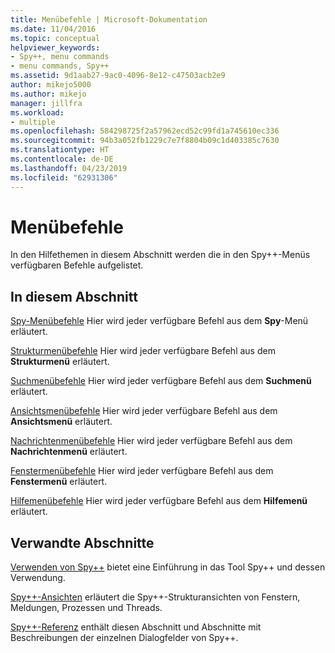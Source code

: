 ```yaml
---
title: Menübefehle | Microsoft-Dokumentation
ms.date: 11/04/2016
ms.topic: conceptual
helpviewer_keywords:
- Spy++, menu commands
- menu commands, Spy++
ms.assetid: 9d1aab27-9ac0-4096-8e12-c47503acb2e9
author: mikejo5000
ms.author: mikejo
manager: jillfra
ms.workload:
- multiple
ms.openlocfilehash: 584298725f2a57962ecd52c99fd1a745610ec336
ms.sourcegitcommit: 94b3a052fb1229c7e7f8804b09c1d403385c7630
ms.translationtype: HT
ms.contentlocale: de-DE
ms.lasthandoff: 04/23/2019
ms.locfileid: "62931306"
---
```

# <a name="menu-commands"></a>Menübefehle
In den Hilfethemen in diesem Abschnitt werden die in den Spy++-Menüs verfügbaren Befehle aufgelistet.

## <a name="in-this-section"></a>In diesem Abschnitt
 [Spy-Menübefehle](../debugger/spy-menu-commands.md) Hier wird jeder verfügbare Befehl aus dem **Spy**-Menü erläutert.

 [Strukturmenübefehle](../debugger/tree-menu-commands.md) Hier wird jeder verfügbare Befehl aus dem **Strukturmenü** erläutert.

 [Suchmenübefehle](../debugger/search-menu-commands.md) Hier wird jeder verfügbare Befehl aus dem **Suchmenü** erläutert.

 [Ansichtsmenübefehle](../debugger/view-menu-commands.md) Hier wird jeder verfügbare Befehl aus dem **Ansichtsmenü** erläutert.

 [Nachrichtenmenübefehle](../debugger/messages-menu-commands.md) Hier wird jeder verfügbare Befehl aus dem **Nachrichtenmenü** erläutert.

 [Fenstermenübefehle](../debugger/window-menu-commands.md) Hier wird jeder verfügbare Befehl aus dem **Fenstermenü** erläutert.

 [Hilfemenübefehle](../debugger/help-menu-commands.md) Hier wird jeder verfügbare Befehl aus dem **Hilfemenü** erläutert.

## <a name="related-sections"></a>Verwandte Abschnitte
 [Verwenden von Spy++](../debugger/using-spy-increment.md) bietet eine Einführung in das Tool Spy++ und dessen Verwendung.

 [Spy++-Ansichten](../debugger/spy-increment-views.md) erläutert die Spy++-Strukturansichten von Fenstern, Meldungen, Prozessen und Threads.

 [Spy++-Referenz](../debugger/spy-increment-reference.md) enthält diesen Abschnitt und Abschnitte mit Beschreibungen der einzelnen Dialogfelder von Spy++.